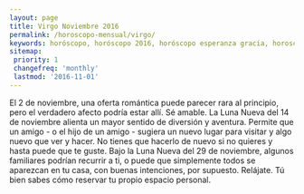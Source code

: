 ```yaml
---
layout: page
title: Virgo Noviembre 2016 
permalink: /horoscopo-mensual/virgo/
keywords: horóscopo, horóscopo 2016, horóscopo esperanza gracia, horoscop, horóscopos gratis, horoscopo virgo, horoscopo virgo 2016, Tarot, Astrologia, Zodíaco, virgo, horoscopo gratis, horoscopo del mes 
sitemap:
 priority: 1
 changefreq: 'monthly'
 lastmod: '2016-11-01'
---
```


 El 2 de noviembre, una oferta romántica puede parecer rara al principio, pero el verdadero afecto podría estar allí. Sé amable. La Luna Nueva del 14 de noviembre alienta un mayor sentido de diversión y aventura. Permite que un amigo - o el hijo de un amigo - sugiera un nuevo lugar para visitar y algo nuevo que ver y hacer. No tienes que hacerlo de nuevo si no quieres y hasta puede que te guste. Bajo la Luna Nueva del 29 de noviembre, algunos familiares podrían recurrir a ti, o puede que simplemente todos se aparezcan en tu casa, con buenas intenciones, por supuesto. Relájate. Tú bien sabes cómo reservar tu propio espacio personal.
